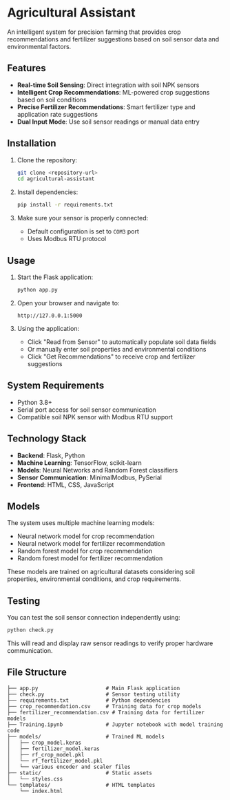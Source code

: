 # Agricultural Assistant

An intelligent system for precision farming that provides crop recommendations and fertilizer suggestions based on soil sensor data and environmental factors.

## Features

- **Real-time Soil Sensing**: Direct integration with soil NPK sensors
- **Intelligent Crop Recommendations**: ML-powered crop suggestions based on soil conditions
- **Precise Fertilizer Recommendations**: Smart fertilizer type and application rate suggestions
- **Dual Input Mode**: Use soil sensor readings or manual data entry

## Installation

1. Clone the repository:

   ```bash
   git clone <repository-url>
   cd agricultural-assistant
   ```

2. Install dependencies:

   ```bash
   pip install -r requirements.txt
   ```

3. Make sure your sensor is properly connected:
   - Default configuration is set to `COM3` port
   - Uses Modbus RTU protocol

## Usage

1. Start the Flask application:

   ```bash
   python app.py
   ```

2. Open your browser and navigate to:

   ```
   http://127.0.0.1:5000
   ```

3. Using the application:
   - Click "Read from Sensor" to automatically populate soil data fields
   - Or manually enter soil properties and environmental conditions
   - Click "Get Recommendations" to receive crop and fertilizer suggestions

## System Requirements

- Python 3.8+
- Serial port access for soil sensor communication
- Compatible soil NPK sensor with Modbus RTU support

## Technology Stack

- **Backend**: Flask, Python
- **Machine Learning**: TensorFlow, scikit-learn
- **Models**: Neural Networks and Random Forest classifiers
- **Sensor Communication**: MinimalModbus, PySerial
- **Frontend**: HTML, CSS, JavaScript

## Models

The system uses multiple machine learning models:

- Neural network model for crop recommendation
- Neural network model for fertilizer recommendation
- Random forest model for crop recommendation
- Random forest model for fertilizer recommendation

These models are trained on agricultural datasets considering soil properties, environmental conditions, and crop requirements.

## Testing

You can test the soil sensor connection independently using:

```bash
python check.py
```

This will read and display raw sensor readings to verify proper hardware communication.

## File Structure

```
├── app.py                      # Main Flask application
├── check.py                    # Sensor testing utility
├── requirements.txt            # Python dependencies
├── crop_recommendation.csv     # Training data for crop models
├── fertilizer_recommendation.csv # Training data for fertilizer models
├── Training.ipynb              # Jupyter notebook with model training code
├── models/                     # Trained ML models
│   ├── crop_model.keras
│   ├── fertilizer_model.keras
│   ├── rf_crop_model.pkl
│   └── rf_fertilizer_model.pkl
│   └── various encoder and scaler files
├── static/                     # Static assets
│   └── styles.css
└── templates/                  # HTML templates
    └── index.html
```
